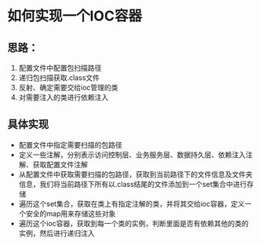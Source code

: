 # 如何实现一个IOC容器

## 思路：
1. 配置文件中配置包扫描路径
2. 递归包扫描获取.class文件
3. 反射、确定需要交给ioc管理的类
4. 对需要注入的类进行依赖注入

## 具体实现
* 配置文件中指定需要扫描的包路径
* 定义一些注解，分别表示访问控制层、业务服务层、数据持久层、依赖注入注解、获取配置文件注解
* 从配置文件中获取需要扫描的包路径，获取到当前路径下的文件信息及文件夹信息，我们将当前路径下所有以.class结尾的文件添加到一个set集合中进行存储
* 遍历这个set集合，获取在类上有指定注解的类，并将其交给ioc容器，定义一个安全的map用来存储这些对象
* 遍历这个ioc容器，获取到每一个类的实例，判断里面是否有依赖其他的类的实例，然后进行递归注入